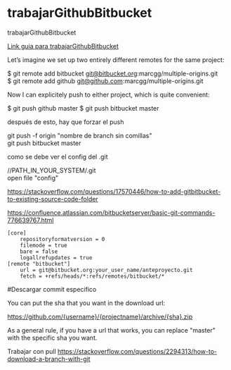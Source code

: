 # trabajarGithubBitbucket
trabajarGithubBitbucket

[Link guia para trabajarGithubBitbucket](marcgg.com/blog/2016/04/25/git-multiple-remotesd/)

Let’s imagine we set up two entirely different remotes for the same project:

$ git remote add bitbucket git@bitbucket.org:marcgg/multiple-origins.git <br />
$ git remote add github git@github.com:marcgg/multiple-origins.git <br />

Now I can explicitely push to either project, which is quite convenient:

$ git push github master
$ git push bitbucket master

después de esto, hay que forzar el push

git push -f origin "nombre de branch sin comillas"   <br />
git push bitbucket master
  
  
como se debe ver el config del .git

//PATH_IN_YOUR_SYSTEM/.git  <br />
open file "config"

https://stackoverflow.com/questions/17570446/how-to-add-gitbitbucket-to-existing-source-code-folder


https://confluence.atlassian.com/bitbucketserver/basic-git-commands-776639767.html
```
[core]
	repositoryformatversion = 0
	filemode = true
	bare = false
	logallrefupdates = true
[remote "bitbucket"]
	url = git@bitbucket.org:your_user_name/anteproyecto.git
	fetch = +refs/heads/*:refs/remotes/bitbucket/*
```

#Descargar commit especifico


You can put the sha that you want in the download url:

https://github.com/{username}/{projectname}/archive/{sha}.zip

As a general rule, if you have a url that works, you can replace "master" with the specific sha you want.



Trabajar con pull
https://stackoverflow.com/questions/2294313/how-to-download-a-branch-with-git



